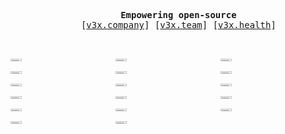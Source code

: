 <pre align="center">
    <br />
    <b>Empowering open-source</b>
    [<a target="_blank" href="https://v3x.company?ref=github-readme">v3x.company</a>] [<a target="_blank" href="https://v3x.team?ref=github-readme">v3x.team</a>] [<a target="_blank" href="https://v3x.health?ref=github-readme">v3x.health</a>]
    <br />
</pre>

<div style="display: grid; grid-template-columns: 1fr 1fr 1fr;">
    <a target="_blank" href="https://discord.gg/v3x"><img src="/projects/devtalk-small.png#1" style="width: 33%" /></a>
    <a target="_blank" href="https://github.com/v3xlabs/ens-tools"><img src="/projects/ens-tools-small.png#1" style="width: 33%" /></a>
    <a target="_blank" href="https://github.com/v3xlabs/signed-rsvp"><img src="/projects/signed-rsvp-small.png#1" style="width: 33%" /></a>
    <a target="_blank" href="https://github.com/v3xlabs/worldcoin.name"><img src="/projects/worldname-small.png#1" style="width: 33%" /></a>
    <a target="_blank" href="https://github.com/v3xlabs/sunflake"><img src="/projects/sunflake-small.png#1" style="width: 33%" /></a>
    <a target="_blank" href="https://github.com/v3xlabs/scyllo"><img src="/projects/scyllo-small.png#1" style="width: 33%" /></a>
    <a target="_blank" href="https://github.com/v3xlabs/edgeserver"><img src="/projects/edgeserver-small.png#1" style="width: 33%" /></a>
    <a target="_blank" href="https://github.com/v3xlabs/logger"><img src="/projects/logger-small.png#1" style="width: 33%" /></a>
    <a target="_blank" href="https://github.com/v3xlabs/redeez"><img src="/projects/redeez-small.png#1" style="width: 33%" /></a>
    <a target="_blank" href="https://github.com/v3xlabs/permissio"><img src="/projects/permissio-small.png#1" style="width: 33%" /></a>
    <a target="_blank" href="https://github.com/v3xlabs/eslint-v3xlabs"><img src="/projects/eslint-small.png#1" style="width: 33%" /></a>
    <a target="_blank" href="https://github.com/v3xlabs/node-fullykiosk"><img src="/projects/node-fullykiosk-small.png#1" style="width: 33%" /></a>
    <a target="_blank" href="https://github.com/v3xlabs/eth-classify"><img src="/projects/eth-classify-small.png#1" style="width: 33%" /></a>
    <a target="_blank" href="https://github.com/v3xlabs/cache-fns"><img src="/projects/cache-fns-small.png#1" style="width: 33%" /></a>
    <a target="_blank" href="https://github.com/v3xlabs/error-fns"><img src="/projects/error-fns-small.png#1" style="width: 33%" /></a>
    <a target="_blank" href="https://key.computer"><img src="/projects/key-computer-small.png#1" style="width: 33%" /></a>
    <a target="_blank" href="https://github.com/v3xlabs/ghchart"><img src="/projects/ghchart-small.png#1" style="width: 33%" /></a>
</div>

